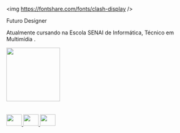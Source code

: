 <img https://fontshare.com/fonts/clash-display />

<div>
<p>Futuro Designer</p> 

<p>Atualmente cursando na Escola SENAI de Informática, Técnico em Multimídia .</p>
</div>

<div>
  <a href="https://github.com/andrevinis">
  <img height="140em" src="https://github-readme-stats.vercel.app/api/top-langs/?username=andrevinis&layout=compact&langs_count=7&theme=dark"/>
</div>

<br>

<div style="display: inline_block"><br>
    <img align= alt="adobeillustrator logo" height="30" width="40" src="https://skillicons.dev/icons?i=ai"/>
    <img align= alt="adobephotoshop logo" height="30" width="40"src="https://skillicons.dev/icons?i=ps" height="40"/>
    <img align= alt="figma logo" height="30" width="40" src="https://cdn.jsdelivr.net/gh/devicons/devicon/icons/figma/figma-original.svg"/> 
</div>
